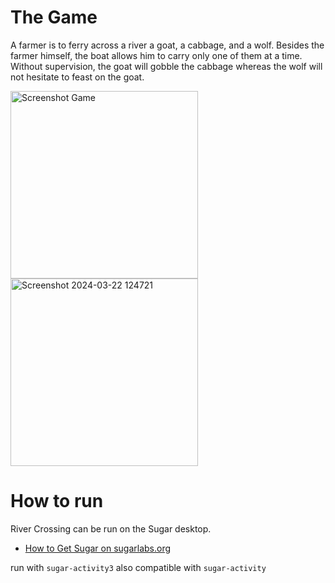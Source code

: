 The Game
=============

A farmer is to ferry across a river a goat, a cabbage, and a wolf. Besides the farmer himself, the boat allows him to carry only one of them at a time. Without supervision, the goat will gobble the cabbage whereas the wolf will not hesitate to feast on the goat.

<img height="300" alt="Screenshot Game" src="https://github.com/marsian83/river-crossing-activity/assets/114365550/de1b31ce-abbc-4a09-b4b6-09356c64f9ff">

<img height="300" alt="Screenshot 2024-03-22 124721" src="https://github.com/marsian83/river-crossing-activity/assets/114365550/67b6248f-7dd4-4bf2-9f50-29334ded41b6">



How to run
===========

River Crossing can be run on the Sugar desktop.

* [How to Get Sugar on sugarlabs.org](https://sugarlabs.org/)

run with `sugar-activity3`
also compatible with `sugar-activity`
